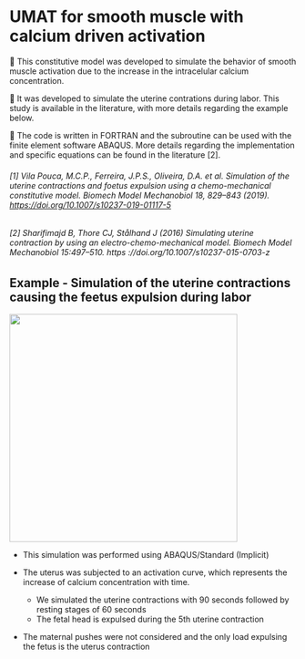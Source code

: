 # UMAT for smooth muscle with calcium driven activation

🔸 This constitutive model was developed to simulate the behavior of smooth muscle activation due to the increase in the intracelular calcium concentration.

🔸 It was developed to simulate the uterine contrations during labor. This study is available in the literature, with more details regarding the example below.

🔸 The code is written in FORTRAN and the subroutine can be used with the finite element software ABAQUS. More details regarding the implementation and specific equations can be found in the literature [2].


###### [1] Vila Pouca, M.C.P., Ferreira, J.P.S., Oliveira, D.A. et al. Simulation of the uterine contractions and foetus expulsion using a chemo-mechanical constitutive model. Biomech Model Mechanobiol 18, 829–843 (2019). https://doi.org/10.1007/s10237-019-01117-5
###### [2] Sharifimajd B, Thore CJ, Stålhand J (2016) Simulating uterine contraction by using an electro-chemo-mechanical model. Biomech Model Mechanobiol 15:497–510. https ://doi.org/10.1007/s10237-015-0703-z

## Example - Simulation of the uterine contractions causing the feetus expulsion during labor

<img src="https://user-images.githubusercontent.com/95075305/170690954-1ded20fc-a29b-4bcd-ab1e-7e04e87e4af0.png" width="400">


- This simulation was performed using ABAQUS/Standard (Implicit)

- The uterus was subjected to an activation curve, which represents the increase of calcium concentration with time.
    - We simulated the uterine contractions with 90 seconds followed by resting stages of 60 seconds
    - The fetal head is expulsed during the 5th uterine contraction

- The maternal pushes were not considered and the only load expulsing the fetus is the uterus contraction


